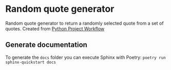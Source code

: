 # Random quote generator

Random quote generator to return a randomly selected quote from a set of quotes. Created from [Python Project Workflow](https://testdriven.io/blog/python-project-workflow/)

## Generate documentation

To generate the `docs` folder you can execute Sphinx with Poetry: `poetry run sphinx-quickstart docs`
